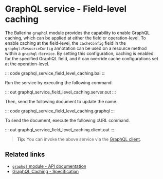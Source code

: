 # GraphQL service - Field-level caching

The Ballerina `graphql` module provides the capability to enable GraphQL caching, which can be applied at either the field or operation-level. To enable caching at the field-level, the `cacheConfig` field in the `graphql:ResourceConfig` annotation can be used on a resource method within a `graphql:Service`. By setting this configuration, caching is enabled for the specified GraphQL field, and it can override cache configurations set at the operation-level.

::: code graphql_service_field_level_caching.bal :::

Run the service by executing the following command.

::: out graphql_service_field_level_caching.server.out :::

Then, send the following document to update the name.

::: code graphql_service_field_level_caching.graphql :::

To send the document, execute the following cURL command.

::: out graphql_service_field_level_caching.client.out :::

>**Tip:** You can invoke the above service via the [GraphQL client](/learn/by-example/graphql-client-query-endpoint/).

## Related links
- [`graphql` module - API documentation](https://lib.ballerina.io/ballerina/graphql/latest)
- [GraphQL Caching - Specification](/spec/graphql/#1071-server-side-caching)
